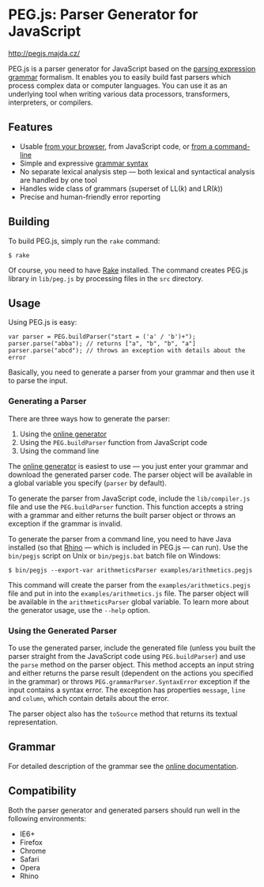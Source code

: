 PEG.js: Parser Generator for JavaScript
=======================================

<http://pegjs.majda.cz/>

PEG.js is a parser generator for JavaScript based on the [parsing expression grammar](http://en.wikipedia.org/wiki/Parsing_expression_grammar) formalism. It enables you to easily build fast parsers which process complex data or computer languages. You can use it as an underlying tool when writing various data processors, transformers, interpreters, or compilers.

Features
--------

  * Usable [from your browser](http://pegjs.majda.cz/online), from JavaScript code, or [from a command-line](http://pegjs.majda.cz/documentation#generating-a-parser)
  * Simple and expressive [grammar syntax](http://pegjs.majda.cz/documentation#grammar)
  * No separate lexical analysis step — both lexical and syntactical analysis are handled by one tool
  * Handles wide class of grammars (superset of LL(*k*) and LR(*k*))
  * Precise and human-friendly error reporting

Building
--------

To build PEG.js, simply run the `rake` command:

    $ rake

Of course, you need to have [Rake](http://rake.rubyforge.org/) installed. The command creates PEG.js library in `lib/peg.js` by processing files in the `src` directory.

Usage
-----

Using PEG.js is easy:

    var parser = PEG.buildParser("start = ('a' / 'b')+");
    parser.parse("abba"); // returns ["a", "b", "b", "a"]
    parser.parse("abcd"); // throws an exception with details about the error

Basically, you need to generate a parser from your grammar and then use it to parse the input.

### Generating a Parser

There are three ways how to generate the parser:

  1. Using the [online generator](http://pegjs.majda.cz/online)
  2. Using the `PEG.buildParser` function from JavaScript code
  3. Using the command line

The [online generator](http://pegjs.majda.cz/online) is easiest to use — you just enter your grammar and download the generated parser code. The parser object will be available in a global variable you specify (`parser` by default).

To generate the parser from JavaScript code, include the `lib/compiler.js` file and use the `PEG.buildParser` function. This function accepts a string with a grammar and either returns the built parser object or throws an exception if the grammar is invalid.

To generate the parser from a command line, you need to have Java installed (so that [Rhino](http://www.mozilla.org/rhino/) — which is included in PEG.js — can run). Use the `bin/pegjs` script on Unix or `bin/pegjs.bat` batch file on Windows:

    $ bin/pegjs --export-var arithmeticsParser examples/arithmetics.pegjs

This command will create the parser from the `examples/arithmetics.pegjs` file and put in into the `examples/arithmetics.js` file. The parser object will be available in the `arithmeticsParser` global variable. To learn more about the generator usage, use  the `--help` option.

### Using the Generated Parser

To use the generated parser, include the generated file (unless you built the parser straight from the JavaScript code using `PEG.buildParser`) and use the `parse` method on the parser object. This method accepts an input string and either returns the parse result (dependent on the actions you specified in the grammar) or throws `PEG.grammarParser.SyntaxError` exception if the input contains a syntax error. The exception has properties `message`, `line` and `column`, which contain details about the error.

The parser object also has the `toSource` method that returns its textual representation.

Grammar
-------
For detailed description of the grammar see the [online documentation](http://pegjs.majda.cz/documentation#grammar).

Compatibility
-------------

Both the parser generator and generated parsers should run well in the following environments:

  * IE6+
  * Firefox
  * Chrome
  * Safari
  * Opera
  * Rhino
